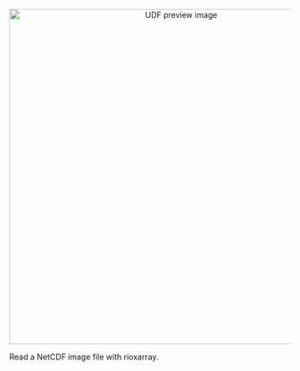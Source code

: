 <!--fused:preview-->
<p align="center"><img src="https://fused-magic.s3.us-west-2.amazonaws.com/thumbnails/udfs-staging/cropmask_zstats.png" width="600" alt="UDF preview image"></p>

<!--fused:readme-->
Read a NetCDF image file with rioxarray.
